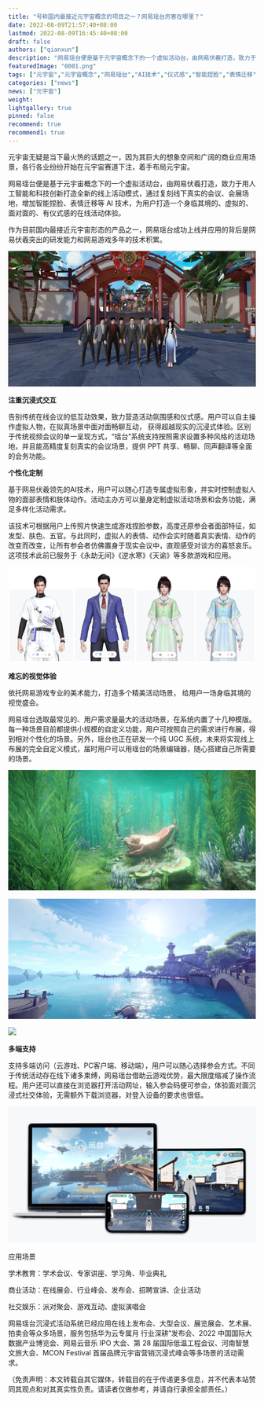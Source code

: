 ```yaml
---
title: "号称国内最接近元宇宙概念的项目之一？网易瑶台厉害在哪里？"
date: 2022-08-09T21:57:40+08:00
lastmod: 2022-08-09T16:45:40+08:00
draft: false
authors: ["qianxun"]
description: "网易瑶台便是基于元宇宙概念下的一个虚拟活动台，由网易伏羲打造，致力于用人工智能和科技创新打造全新的线上活动模式，通过复刻线下真实的会议、会展场地，增加智能捏脸、表情迁移等AI技术，为用户打造一个身临其境的、虚拟的、面对面的、有仪式感的在线活动体验。"
featuredImage: "0001.png"
tags: ["元宇宙","元宇宙概念","网易瑶台","AI技术","仪式感","智能捏脸","表情迁移"]
categories: ["news"]
news: ["元宇宙"]
weight: 
lightgallery: true
pinned: false
recommend: true
recommend1: true
---
```


元宇宙无疑是当下最火热的话题之一，因为其巨大的想象空间和广阔的商业应用场景，各行各业纷纷开始在元宇宙赛道下注，着手布局元宇宙。





网易瑶台便是基于元宇宙概念下的一个虚拟活动台，由网易伏羲打造，致力于用人工智能和科技创新打造全新的线上活动模式，通过复刻线下真实的会议、会展场地，增加智能捏脸、表情迁移等 AI 技术，为用户打造一个身临其境的、虚拟的、面对面的、有仪式感的在线活动体验。





作为目前国内最接近元宇宙形态的产品之一，网易瑶台成功上线并应用的背后是网易伏羲突出的研发能力和网易游戏多年的技术积累。

![](0001.png)



**注重沉浸式交互**





告别传统在线会议的低互动效果，致力营造活动氛围感和仪式感。用户可以自主操作虚拟人物，在拟真场景中面对面畅聊互动， 获得超越现实的沉浸式体验。区别于传统视频会议的单一呈现方式，“瑶台”系统支持按照需求设置多种风格的活动场地，并且能高精度复刻真实的会议场景，提供 PPT 共享、畅聊、同声翻译等全面的会务功能。



**个性化定制**





基于网易伏羲领先的AI技术，用户可以随心打造专属虚拟形象，并实时控制虚拟人物的面部表情和肢体动作。活动主办方可以量身定制虚拟活动场景和会务功能，满足多样化活动需求。





该技术可根据用户上传照片快速生成游戏捏脸参数，高度还原参会者面部特征，如发型、肤色、五官。与此同时，虚拟人的表情、动作会实时随着真实表情、动作的改变而改变，让所有参会者仿佛置身于现实会议中，直观感受对谈方的喜怒哀乐。这项技术此前已服务于《永劫无间》《逆水寒》《天谕》等多款游戏和应用。

![](0002.png)



**难忘的视觉体验**





依托网易游戏专业的美术能力，打造多个精美活动场景， 给用户一场身临其境的视觉盛会。





网易瑶台选取最常见的、用户需求量最大的活动场景，在系统内置了十几种模版。每一种场景目前都提供小规模的自定义功能，用户可按照自己的需求进行布展，得到相对个性化的场景。另外，瑶台也正在研发一个纯 UGC 系统，未来将实现线上布展的完全自定义模式，届时用户可以用瑶台的场景编辑器，随心搭建自己所需要的场景。



![](000301.jpg)

![](000302.jpg)

![](C:\Users\asus\Desktop\每日工作\8.8-8.12\20220809-05-shijing520\000303.jpg)



**多端支持**





支持多端访问（云游戏、PC客户端、移动端），用户可以随心选择参会方式。不同于传统活动存在线下诸多束缚，网易瑶台借助云游戏优势，最大限度缩减了操作流程。用户还可以直接在浏览器打开活动网址，输入参会码便可参会，体验面对面沉浸式社交体验，无需额外下载浏览器，对登入设备的要求也很低。



![](0004.png)



应用场景





学术教育：学术会议、专家讲座、学习角、毕业典礼





商业活动：在线展会、行业峰会、发布会、招聘宣讲、企业活动





社交娱乐：派对聚会、游戏互动、虚拟演唱会





网易瑶台沉浸式活动系统已经应用在线上发布会、大型会议、展览展会、艺术展、拍卖会等众多场景，服务包括华为云专属月  行业深耕”发布会、2022 中国国际大数据产业博览会、网易云音乐 IPO 大会、第 28 届国际低温工程会议、河南智慧文旅大会、MCON Festival 首届品牌元宇宙营销沉浸式峰会等多场景的活动需求。

（免责声明：本文转载自其它媒体，转载目的在于传递更多信息，并不代表本站赞同其观点和对其真实性负责。请读者仅做参考，并请自行承担全部责任。）